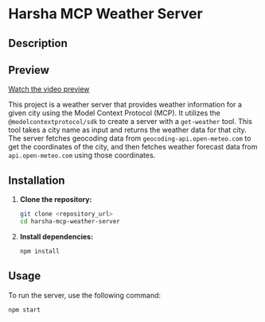# Harsha MCP Weather Server

## Description
## Preview
[Watch the video preview](mcp-weather.gif)

This project is a weather server that provides weather information for a given city using the Model Context Protocol (MCP). It utilizes the `@modelcontextprotocol/sdk` to create a server with a `get-weather` tool. This tool takes a city name as input and returns the weather data for that city. The server fetches geocoding data from `geocoding-api.open-meteo.com` to get the coordinates of the city, and then fetches weather forecast data from `api.open-meteo.com` using those coordinates.

## Installation

1.  **Clone the repository:**

    ```bash
    git clone <repository_url>
    cd harsha-mcp-weather-server
    ```

2.  **Install dependencies:**

    ```bash
    npm install
    ```

## Usage

To run the server, use the following command:

```bash
npm start


